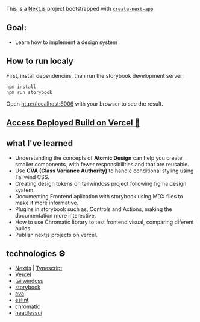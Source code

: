 This is a [Next.js](https://nextjs.org/) project bootstrapped with [`create-next-app`](https://github.com/vercel/next.js/tree/canary/packages/create-next-app).

## Goal:
- Learn how to implement a design system 

## How to run localy

First, install dependencies, than run the storybook development server:

```bash
npm install
npm run storybook
```

Open [http://localhost:6006](http://localhost:6006) with your browser to see the result.

## [Access Deployed Build on Vercel 🚀](https://tailwindcss-design-system.vercel.app/)

## what I've learned
- Understanding the concepts of **Atomic Design** can help you create smaller components, with fewer responsibilities and that are reusable.
- Use **CVA (Class Variance Authority)** to handle conditional styling using Tailwind CSS.
- Creating design tokens on tailwindcss project following figma design system.
- Documenting Frontend aplication with storybook using MDX files to make it more informative.
- Plugins in storybook such as, Controls and Actions, making the documentation more interective.
- How to use Chromatic library to test frontend visual, comparing diferent builds.
- Publish nextjs projects on vercel.

## technologies ⚙️
- [Nextjs](https://nextjs.org) | [Typescript](https://www.typescriptlang.org)
- [Vercel](https://vercel.com)
- [tailwindcss](https://tailwindcss.com)
- [storybook](https://storybook.js.org)
- [cva](https://cva.style/docs)
- [eslint](https://eslint.org)
- [chromatic](https://www.chromatic.com)
- [headlessui](https://headlessui.com)
